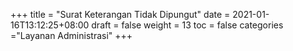 +++
title = "Surat Keterangan Tidak Dipungut"
date = 2021-01-16T13:12:25+08:00
draft = false
weight = 13
toc = false
categories ="Layanan Administrasi"
+++